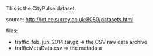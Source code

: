 This is the CityPulse dataset.

source: http://iot.ee.surrey.ac.uk:8080/datasets.html


files:
- traffic_feb_jun_2014.tar.gz => the CSV raw data archive
- trafficMetaData.csv         => the metadata
